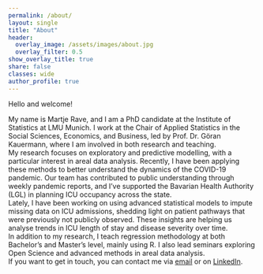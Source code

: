 ```yaml
---
permalink: /about/
layout: single
title: "About"
header:
  overlay_image: /assets/images/about.jpg
  overlay_filter: 0.5
show_overlay_title: true
share: false
classes: wide
author_profile: true  
---
```


Hello and welcome!

My name is Martje Rave, and I am a PhD candidate at the Institute of Statistics at LMU Munich. I work at the Chair of Applied Statistics in the Social Sciences, Economics, and Business, led by Prof. Dr. Göran Kauermann, where I am involved in both research and teaching.<br>
My research focuses on exploratory and predictive modelling, with a particular interest in areal data analysis. Recently, I have been applying these methods to better understand the dynamics of the COVID-19 pandemic. Our team has contributed to public understanding through weekly pandemic reports, and I’ve supported the Bavarian Health Authority (LGL) in planning ICU occupancy across the state.<br>
Lately, I have been working on using advanced statistical models to impute missing data on ICU admissions, shedding light on patient pathways that were previously not publicly observed. These insights are helping us analyse trends in ICU length of stay and disease severity over time.<br>
In addition to my research, I teach regression methodology at both Bachelor’s and Master’s level, mainly using R. I also lead seminars exploring Open Science and advanced methods in areal data analysis.<br>
If you want to get in touch, you can contact me via [email](mailto:martje.rave@stat.uni-muenchen.de) or on [LinkedIn](https://www.linkedin.com/in/martje-rave-822b5789/). 
